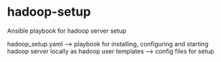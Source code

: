 # hadoop-setup
Ansible playbook for hadoop server setup

hadoop_setup.yaml --> playbook for installing, configuring and starting hadoop server locally as hadoop user 
templates --> config files for setup 


